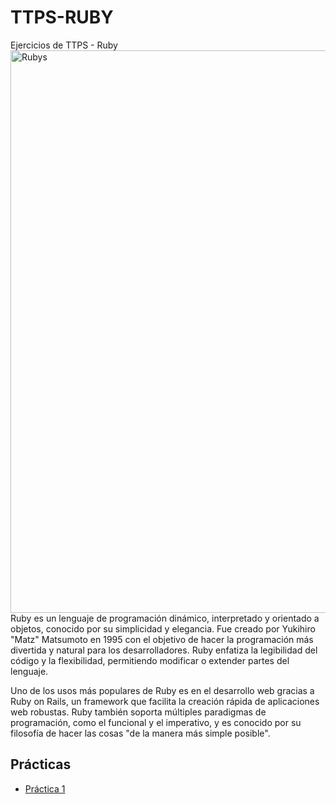 # TTPS-RUBY

Ejercicios de TTPS - Ruby
<img src="https://github.com/user-attachments/assets/db72c078-9f92-4053-8241-537946a2adaa" alt="Rubys" width="900" height="auto"/> <br>
Ruby es un lenguaje de programación dinámico, interpretado y orientado a objetos, conocido por su simplicidad y elegancia. Fue creado por Yukihiro "Matz" Matsumoto en 1995 con el objetivo de hacer la programación más divertida y natural para los desarrolladores. Ruby enfatiza la legibilidad del código y la flexibilidad, permitiendo modificar o extender partes del lenguaje.

Uno de los usos más populares de Ruby es en el desarrollo web gracias a Ruby on Rails, un framework que facilita la creación rápida de aplicaciones web robustas. Ruby también soporta múltiples paradigmas de programación, como el funcional y el imperativo, y es conocido por su filosofía de hacer las cosas "de la manera más simple posible".

## Prácticas

- [Práctica 1](https://github.com/LauraCuenca/TTPS-Ruby/tree/main/Practica%201)
